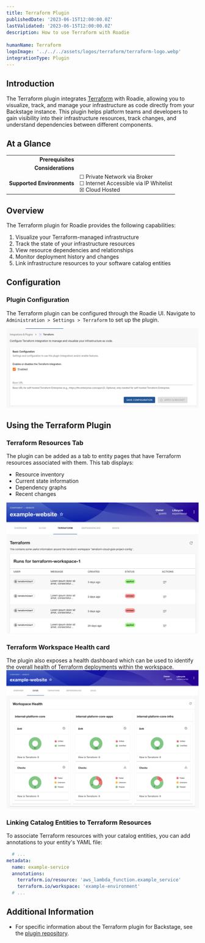 ```yaml
---
title: Terraform Plugin
publishedDate: '2023-06-15T12:00:00.0Z'
lastValidated: '2023-06-15T12:00:00.0Z'
description: How to use Terraform with Roadie

humanName: Terraform
logoImage: '../../../assets/logos/terraform/terraform-logo.webp'
integrationType: Plugin
---
```


## Introduction

The Terraform plugin integrates [Terraform](https://www.terraform.io/) with Roadie, allowing you to visualize, track, and manage your infrastructure as code directly from your Backstage instance. This plugin helps platform teams and developers to gain visibility into their infrastructure resources, track changes, and understand dependencies between different components.

## At a Glance
| | |
|---: | --- |
| **Prerequisites** |  |
| **Considerations** |  |
| **Supported Environments** | ☐ Private Network via Broker <br /> ☐ Internet Accessible via IP Whitelist <br /> ☒ Cloud Hosted |

## Overview

The Terraform plugin for Roadie provides the following capabilities:

1. Visualize your Terraform-managed infrastructure
2. Track the state of your infrastructure resources
3. View resource dependencies and relationships
4. Monitor deployment history and changes
5. Link infrastructure resources to your software catalog entities

## Configuration


### Plugin Configuration

The Terraform plugin can be configured through the Roadie UI. Navigate to `Administration > Settings > Terraform` to set up the plugin.

![Terraform Configuration](./terraform-configuration.webp)


## Using the Terraform Plugin

### Terraform Resources Tab

The plugin can be added as a tab to entity pages that have Terraform resources associated with them. This tab displays:

- Resource inventory
- Current state information
- Dependency graphs
- Recent changes

![Terraform Resources Tab](./terraform-resources-tab-1.webp)

### Terraform Workspace Health card

The plugin also exposes a health dashboard which can be used to identify the overall health of Terraform deployments within the workspace. 
![Terraform Health Dashboard](./terraform-health-dashboard.webp)


### Linking Catalog Entities to Terraform Resources

To associate Terraform resources with your catalog entities, you can add annotations to your entity's YAML file:

```yaml
  # ...
metadata:
  name: example-service
  annotations:
    terraform.io/resource: 'aws_lambda_function.example_service'
    terraform.io/workspace: 'example-environment'
  # ...
```



## Additional Information

* For specific information about the Terraform plugin for Backstage, see the [plugin repository](https://github.com/globallogicuki/globallogic-backstage-plugins/tree/main/plugins/terraform).